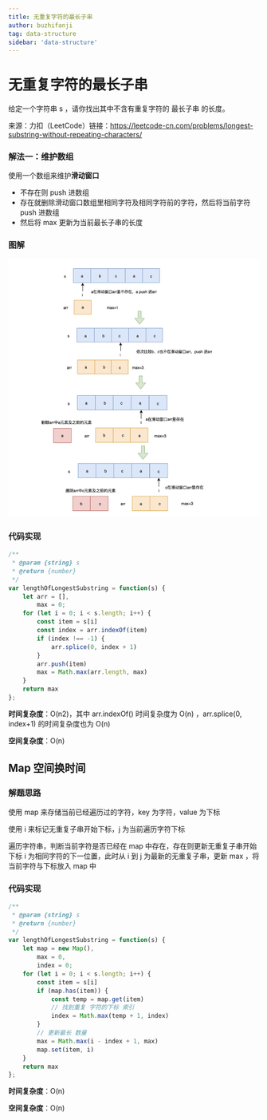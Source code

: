 ```yaml
---
title: 无重复字符的最长子串
author: buzhifanji
tag: data-structure
sidebar: 'data-structure'
---
```


# 无重复字符的最长子串

给定一个字符串 s ，请你找出其中不含有重复字符的 最长子串 的长度。

来源：力扣（LeetCode）链接：https://leetcode-cn.com/problems/longest-substring-without-repeating-characters/

### 解法一：维护数组

使用一个数组来维护**滑动窗口**

-  不存在则 push 进数组
-  存在就删除滑动窗口数组里相同字符及相同字符前的字符，然后将当前字符 push 进数组
-  然后将 max 更新为当前最长子串的长度

### 图解

![Alternative text](../../src/assets/imgs/repeating-characters.png)

### 代码实现

```js
/**
 * @param {string} s
 * @return {number}
 */
var lengthOfLongestSubstring = function(s) {
    let arr = [],
        max = 0;
    for (let i = 0; i < s.length; i++) {
        const item = s[i]
        const index = arr.indexOf(item)
        if (index !== -1) {
            arr.splice(0, index + 1)
        }
        arr.push(item)
        max = Math.max(arr.length, max)
    }
    return max
};

```

**时间复杂度**：O(n2)，其中 arr.indexOf() 时间复杂度为 O(n) ，arr.splice(0, index+1) 的时间复杂度也为 O(n)

**空间复杂度**：O(n)

## Map 空间换时间

### 解题思路

使用 map 来存储当前已经遍历过的字符，key 为字符，value 为下标

使用 i 来标记无重复子串开始下标，j 为当前遍历字符下标

遍历字符串，判断当前字符是否已经在 map 中存在，存在则更新无重复子串开始下标 i 为相同字符的下一位置，此时从 i 到 j 为最新的无重复子串，更新 max ，将当前字符与下标放入 map 中

### 代码实现


```js
/**
 * @param {string} s
 * @return {number}
 */
var lengthOfLongestSubstring = function(s) {
    let map = new Map(),
        max = 0,
        index = 0;
    for (let i = 0; i < s.length; i++) {
        const item = s[i]
        if (map.has(item)) {
            const temp = map.get(item)
            // 找到重复 字符的下标 索引
            index = Math.max(temp + 1, index)
        }
        // 更新最长 数量
        max = Math.max(i - index + 1, max)
        map.set(item, i)
    }
    return max
};

```
**时间复杂度**：O(n)

**空间复杂度**：O(n)